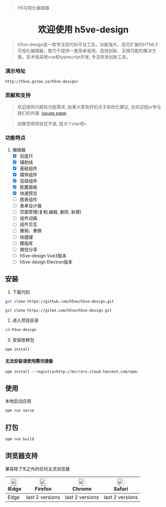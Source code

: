 > H5可视化编辑器

<h1 align="center">欢迎使用 h5ve-design</h1>

> h5ve-design是一款专注低代码平台工具，功能强大，高可扩展的HTML5可视化编辑器，致力于提供一套简单易用、高效创新、无限可能的解决方案。技术栈采用vue和typescript开发, 专注研发创新工具。

### 演示地址
```sh
http://h5ve.gitee.io/h5ve-design/
```

### 贡献和支持

> 欢迎提供问题和功能需求, 如果大家有好的点子和优化建议, 也欢迎提pr参与我们的共建. [issues page](https://github.com/h5ve/h5ve-design/issues).

> 如果觉得项目还不错, 就点个star吧~

### 功能特点
1. 编辑器
    - [x] 刻度尺
    - [x] 辅助线
    - [x] 基础组件
    - [x] 媒体组件
    - [x] 高级组件
    - [x] 配置面板
    - [x] 快速预览
    - [ ] 图表组件
    - [ ] 表单设计器
    - [ ] 页面管理(复制,编辑, 删除, 新建)
    - [ ] 组件动画
    - [ ] 组件交互
    - [ ] 撤销、重做
    - [ ] 快捷键
    - [ ] 模版库
    - [ ] 微信分享
    - [ ] h5ve-design Vue3版本
    - [ ] h5ve-design Electron版本
   
## 安装
1. 下载代码
```sh
git clone https://github.com/h5ve/h5ve-design.git

git clone https://gitee.com/h5ve/h5ve-design.git
```
2. 进入项目目录
```sh
cd h5ve-design
```

3. 安装依赖包
```
npm install
```
#### 无法安装请使用腾讯镜像
```
npm install --registry=http://mirrors.cloud.tencent.com/npm/ 
```

## 使用

本地启动应用
```sh
npm run serve
```

## 打包

```sh
npm run build
```

## 浏览器支持

兼容除了IE之外的任何主流浏览器

| [<img src="https://raw.githubusercontent.com/alrra/browser-logos/master/src/edge/edge_48x48.png" alt="IE / Edge" width="24px" height="24px" />](https://godban.github.io/browsers-support-badges/)</br>IEdge | [<img src="https://raw.githubusercontent.com/alrra/browser-logos/master/src/firefox/firefox_48x48.png" alt="Firefox" width="24px" height="24px" />](https://godban.github.io/browsers-support-badges/)</br>Firefox | [<img src="https://raw.githubusercontent.com/alrra/browser-logos/master/src/chrome/chrome_48x48.png" alt="Chrome" width="24px" height="24px" />](https://godban.github.io/browsers-support-badges/)</br>Chrome | [<img src="https://raw.githubusercontent.com/alrra/browser-logos/master/src/safari/safari_48x48.png" alt="Safari" width="24px" height="24px" />](https://godban.github.io/browsers-support-badges/)</br>Safari |
| ------------------------------------------------------------ | ------------------------------------------------------------ | ------------------------------------------------------------ | ------------------------------------------------------------ |
| Edge                                                         | last 2 versions                                              | last 2 versions                                              | last 2 versions                                              |
